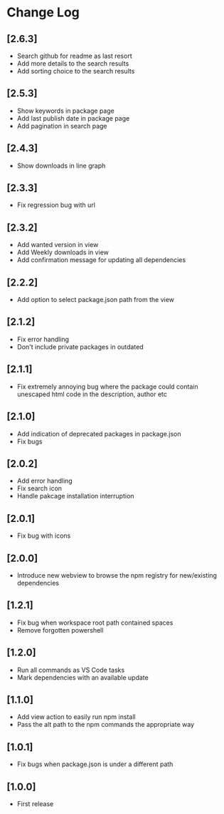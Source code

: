 # Change Log

## [2.6.3]

- Search github for readme as last resort
- Add more details to the search results
- Add sorting choice to the search results

## [2.5.3]

- Show keywords in package page
- Add last publish date in package page
- Add pagination in search page

## [2.4.3]

- Show downloads in line graph

## [2.3.3]

- Fix regression bug with url

## [2.3.2]

- Add wanted version in view
- Add Weekly downloads in view
- Add confirmation message for updating all dependencies

## [2.2.2]

- Add option to select package.json path from the view

## [2.1.2]

- Fix error handling
- Don't include private packages in outdated

## [2.1.1]

- Fix extremely annoying bug where the package could contain unescaped html code in the description, author etc

## [2.1.0]

- Add indication of deprecated packages in package.json
- Fix bugs

## [2.0.2]

- Add error handling
- Fix search icon
- Handle pakcage installation interruption

## [2.0.1]

- Fix bug with icons

## [2.0.0]

- Introduce new webview to browse the npm registry for new/existing dependencies

## [1.2.1]

- Fix bug when workspace root path contained spaces
- Remove forgotten powershell

## [1.2.0]

- Run all commands as VS Code tasks
- Mark dependencies with an available update

## [1.1.0]

- Add view action to easily run npm install
- Pass the alt path to the npm commands the appropriate way

## [1.0.1]

- Fix bugs when package.json is under a different path

## [1.0.0]

- First release